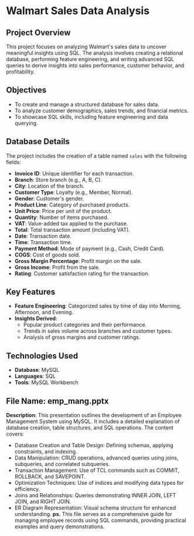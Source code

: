 # Walmart Sales Data Analysis  

## Project Overview  
This project focuses on analyzing Walmart's sales data to uncover meaningful insights using SQL. The analysis involves creating a relational database, performing feature engineering, and writing advanced SQL queries to derive insights into sales performance, customer behavior, and profitability.  

## Objectives  
- To create and manage a structured database for sales data.  
- To analyze customer demographics, sales trends, and financial metrics.  
- To showcase SQL skills, including feature engineering and data querying.  

## Database Details  
The project includes the creation of a table named `sales` with the following fields:  
- **Invoice ID**: Unique identifier for each transaction.  
- **Branch**: Store branch (e.g., A, B, C).  
- **City**: Location of the branch.  
- **Customer Type**: Loyalty (e.g., Member, Normal).  
- **Gender**: Customer's gender.  
- **Product Line**: Category of purchased products.  
- **Unit Price**: Price per unit of the product.  
- **Quantity**: Number of items purchased.  
- **VAT**: Value-added tax applied to the purchase.  
- **Total**: Total transaction amount (including VAT).  
- **Date**: Transaction date.  
- **Time**: Transaction time.  
- **Payment Method**: Mode of payment (e.g., Cash, Credit Card).  
- **COGS**: Cost of goods sold.  
- **Gross Margin Percentage**: Profit margin on the sale.  
- **Gross Income**: Profit from the sale.  
- **Rating**: Customer satisfaction rating for the transaction.  

## Key Features  
- **Feature Engineering**: Categorized sales by time of day into Morning, Afternoon, and Evening.  
- **Insights Derived**:  
  - Popular product categories and their performance.  
  - Trends in sales volume across branches and customer types.  
  - Analysis of gross margins and customer ratings.  

## Technologies Used  
- **Database**: MySQL  
- **Languages**: SQL  
- **Tools**: MySQL Workbench

## File Name: emp_mang.pptx

**Description**: This presentation outlines the development of an Employee Management System using MySQL. It includes a detailed explanation of database creation, table structures, and SQL operations. The content covers:
- Database Creation and Table Design: Defining schemas, applying constraints, and indexing.
- Data Manipulation: CRUD operations, advanced queries using joins, subqueries, and correlated subqueries.
- Transaction Management: Use of TCL commands such as COMMIT, ROLLBACK, and SAVEPOINT.
- Optimization Techniques: Use of indices and modifying data types for efficiency.
- Joins and Relationships: Queries demonstrating INNER JOIN, LEFT JOIN, and RIGHT JOIN.
- ER Diagram Representation: Visual schema structure for enhanced understanding.
**ps.**
This file serves as a comprehensive guide for managing employee records using SQL commands, providing practical examples and query demonstrations.
    
